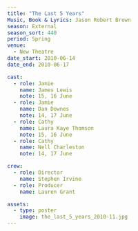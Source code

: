 ```yaml
---
title: "The Last 5 Years"
Music, Book & Lyrics: Jason Robert Brown
season: External
season_sort: 440
period: Spring
venue:
  - New Theatre
date_start: 2010-06-14
date_end: 2010-06-17

cast:
  - role: Jamie
    name: James Lewis
    note: 15, 16 June
  - role: Jamie
    name: Dan Downes
    note: 14, 17 June
  - role: Cathy
    name: Laura Kaye Thomson
    note: 15, 16 June
  - role: Cathy
    name: Nell Charleston
    note: 14, 17 June

crew:
  - role: Director
    name: Stephen Irvine
  - role: Producer
    name: Lauren Grant

assets:
  - type: poster
    image: the_last_5_years_2010-11.jpg
---
```

